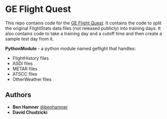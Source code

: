 GE Flight Quest
===============

This repo contains code for the [GE Flight Quest](http://www.gequest.com/c/flight). It contains the code to split the original FlightStats data files (not released publicly) into training days. It also contains code to take a training day and a cutoff time and then create a sample test day from it.

**PythonModule** - a python module named geflight that handles:

   - FlightHistory files
   - ASDI files
   - METAR files
   - ATSCC files
   - OtherWeather files

Authors
-------

 - **Ben Hamner** [@benhamner](https://twitter.com/benhamner)
 - **David Chudzicki**